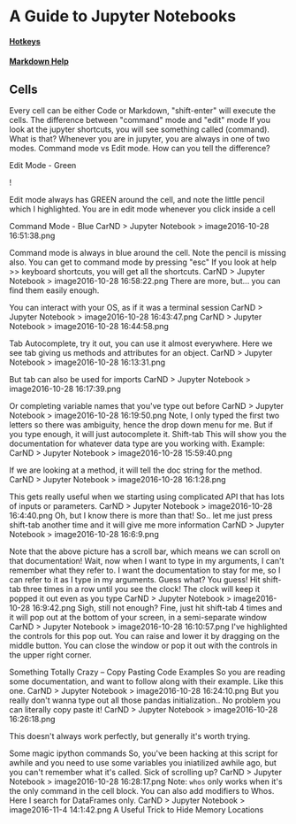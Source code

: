 # A Guide to Jupyter Notebooks
#### [Hotkeys](https://www.cheatography.com/weidadeyue/cheat-sheets/jupyter-notebook/)
#### [Markdown Help](https://athena.brynmawr.edu/jupyter/hub/dblank/public/Jupyter%20Notebook%20Users%20Manual.ipynb)

## Cells
Every cell can be either Code or Markdown, "shift-enter" will execute the cells.
The difference between "command" mode and "edit" mode
If you look at the jupyter shortcuts, you will see something called (command).  What is that?  Whenever you are in jupyter, you are always in one of two modes.  Command mode vs Edit mode.  How can you tell the difference?

Edit Mode - Green

!

Edit mode always has GREEN around the cell, and note the little pencil which I highlighted.  You are in edit mode whenever you click inside a cell



Command Mode - Blue
CarND > Jupyter Notebook > image2016-10-28 16:51:38.png

Command mode is always in blue around the cell.  Note the pencil is missing also.  You can get to command mode by pressing "esc"
If you look at help >> keyboard shortcuts, you will get all the shortcuts.
CarND > Jupyter Notebook > image2016-10-28 16:58:22.png
There are more, but... you can find them easily enough.

You can interact with your OS, as if it was a terminal session
CarND > Jupyter Notebook > image2016-10-28 16:43:47.png
CarND > Jupyter Notebook > image2016-10-28 16:44:58.png

Tab
Autocomplete, try it out, you can use it almost everywhere.
Here we see tab giving us methods and attributes for an object.
CarND > Jupyter Notebook > image2016-10-28 16:13:31.png

But tab can also be used for imports
CarND > Jupyter Notebook > image2016-10-28 16:17:39.png

Or completing variable names that you've type out before
CarND > Jupyter Notebook > image2016-10-28 16:19:50.png
Note, I only typed the first two letters so there was ambiguity, hence the drop down menu for me.  But if you type enough, it will just autocomplete it.
Shift-tab
This will show you the documentation for whatever data type are you working with.  Example:
CarND > Jupyter Notebook > image2016-10-28 15:59:40.png

If we are looking at a method, it will tell the doc string for the method.
CarND > Jupyter Notebook > image2016-10-28 16:1:28.png

This gets really useful when we starting using complicated API that has lots of inputs or parameters.
CarND > Jupyter Notebook > image2016-10-28 16:4:40.png
Oh, but I know there is more than that!  So.. let me just press shift-tab another time and it will give me more information
CarND > Jupyter Notebook > image2016-10-28 16:6:9.png

Note that the above picture has a scroll bar, which means we can scroll on that documentation!
Wait, now when I want to type in my arguments, I can't remember what they refer to.  I want the documentation to stay for me, so I can refer to it as I type in my arguments. Guess what? You guess!
Hit shift-tab three times in a row until you see the clock!  The clock will keep it popped it out even as you type
CarND > Jupyter Notebook > image2016-10-28 16:9:42.png
Sigh, still not enough?  Fine, just hit shift-tab 4 times and it will pop out at the bottom of your screen, in a semi-separate window
CarND > Jupyter Notebook > image2016-10-28 16:10:57.png
I've highlighted the controls for this pop out.  You can raise and lower it by dragging on the middle button.  You can close the window or pop it out with the controls in the upper right corner.

Something Totally Crazy – Copy Pasting Code Examples
So you are reading some documentation, and want to follow along with their example. Like this one.
CarND > Jupyter Notebook > image2016-10-28 16:24:10.png
But you really don't wanna type out all those pandas initialization.. No problem you can literally copy paste it!
CarND > Jupyter Notebook > image2016-10-28 16:26:18.png

This doesn't always work perfectly, but generally it's worth trying.

Some magic ipython commands
So, you've been hacking at this script for awhile and you need to use some variables you iniatilized awhile ago, but you can't remember what it's called.  Sick of scrolling up?
CarND > Jupyter Notebook > image2016-10-28 16:28:17.png
Note:  `whos` only works when it's the only command in the cell block.
You can also add modifiers to Whos.  Here I search for DataFrames only.
CarND > Jupyter Notebook > image2016-11-4 14:1:42.png
A Useful Trick to Hide Memory Locations
